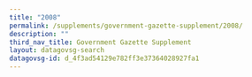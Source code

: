 ```yaml
---
title: "2008"
permalink: /supplements/government-gazette-supplement/2008/
description: ""
third_nav_title: Government Gazette Supplement
layout: datagovsg-search
datagovsg-id: d_4f3ad54129e782ff3e37364028927fa1
---
```

